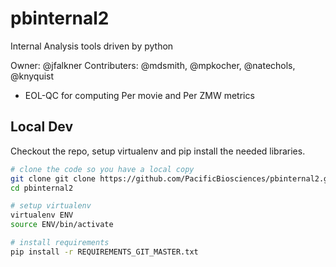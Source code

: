 # pbinternal2

Internal Analysis tools driven by python

Owner: @jfalkner
Contributers: @mdsmith, @mpkocher, @natechols, @knyquist

- EOL-QC for computing Per movie and Per ZMW metrics

## Local Dev

Checkout the repo, setup virtualenv and pip install the needed libraries.

```bash
# clone the code so you have a local copy
git clone git clone https://github.com/PacificBiosciences/pbinternal2.git
cd pbinternal2

# setup virtualenv
virtualenv ENV
source ENV/bin/activate

# install requirements
pip install -r REQUIREMENTS_GIT_MASTER.txt
```
